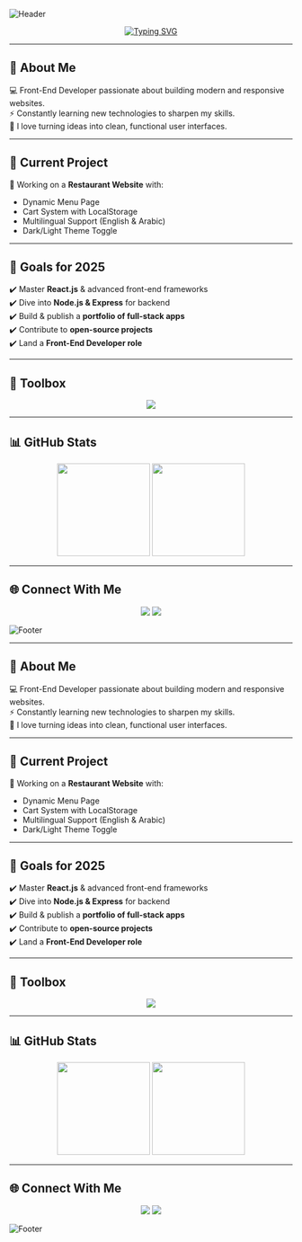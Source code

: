 ![Header](https://capsule-render.vercel.app/api?type=waving&color=0:0E7FC0,100:ce09ec&height=200&section=header&text=Abdelrahman%20Khaled&fontSize=40&fontColor=fff&animation=fadeIn&fontAlignY=35)

<p align="center">
  <a href="https://git.io/typing-svg">
    <img src="https://readme-typing-svg.herokuapp.com?font=Fira+Code&size=26&pause=1000&color=ce09ec&center=true&vCenter=true&width=600&lines=Hi%2C+I'm+Abdelrahman+Khaled;Front-End+Developer;JavaScript+Enthusiast;Passionate+About+Web+Design" alt="Typing SVG" />
  </a>
</p>


---

## 👋 About Me
💻 Front-End Developer passionate about building modern and responsive websites.  
⚡ Constantly learning new technologies to sharpen my skills.  
🎨 I love turning ideas into clean, functional user interfaces.  

---

## 🚀 Current Project
📌 Working on a **Restaurant Website** with:  
- Dynamic Menu Page  
- Cart System with LocalStorage  
- Multilingual Support (English & Arabic)  
- Dark/Light Theme Toggle  

---

## 🎯 Goals for 2025
✔️ Master **React.js** & advanced front-end frameworks  
✔️ Dive into **Node.js & Express** for backend  
✔️ Build & publish a **portfolio of full-stack apps**  
✔️ Contribute to **open-source projects**  
✔️ Land a **Front-End Developer role**  

---

## 🧰 Toolbox
<p align="center">
  <img src="https://skillicons.dev/icons?i=html,css,javascript,react,vscode,github,figma" />
</p>

---

## 📊 GitHub Stats
<p align="center">
  <img src="https://github-readme-stats.vercel.app/api?username=II3boody&show_icons=true&theme=radical&hide_border=true" height="165"/>
  <img src="https://github-readme-streak-stats.herokuapp.com/?user=II3boody&theme=radical&hide_border=true" height="165"/>
</p>

---

## 🌐 Connect With Me
<p align="center">
  <a href="https://github.com/II3boody"><img src="https://img.shields.io/badge/GitHub-181717?style=for-the-badge&logo=github&logoColor=white"/></a>
  <a href="https://www.linkedin.com/in/akm-7pvp/"><img src="https://img.shields.io/badge/LinkedIn-0A66C2?style=for-the-badge&logo=linkedin&logoColor=white"/></a>
</p>

![Footer](https://capsule-render.vercel.app/api?type=waving&color=0:ce09ec,100:0E7FC0&height=120&section=footer)



---

## 👋 About Me
💻 Front-End Developer passionate about building modern and responsive websites.  
⚡ Constantly learning new technologies to sharpen my skills.  
🎨 I love turning ideas into clean, functional user interfaces.  

---

## 🚀 Current Project
📌 Working on a **Restaurant Website** with:  
- Dynamic Menu Page  
- Cart System with LocalStorage  
- Multilingual Support (English & Arabic)  
- Dark/Light Theme Toggle  

---

## 🎯 Goals for 2025
✔️ Master **React.js** & advanced front-end frameworks  
✔️ Dive into **Node.js & Express** for backend  
✔️ Build & publish a **portfolio of full-stack apps**  
✔️ Contribute to **open-source projects**  
✔️ Land a **Front-End Developer role**  

---

## 🧰 Toolbox
<p align="center">
  <img src="https://skillicons.dev/icons?i=html,css,javascript,react,vscode,github,figma" />
</p>

---

## 📊 GitHub Stats
<p align="center">
  <img src="https://github-readme-stats.vercel.app/api?username=II3boody&show_icons=true&theme=radical&hide_border=true" height="165"/>
  <img src="https://github-readme-streak-stats.herokuapp.com/?user=II3boody&theme=radical&hide_border=true" height="165"/>
</p>

---

## 🌐 Connect With Me
<p align="center">
  <a href="https://github.com/II3boody"><img src="https://img.shields.io/badge/GitHub-181717?style=for-the-badge&logo=github&logoColor=white"/></a>
  <a href="https://www.linkedin.com/in/akm-7pvp/"><img src="https://img.shields.io/badge/LinkedIn-0A66C2?style=for-the-badge&logo=linkedin&logoColor=white"/></a>
</p>

![Footer](https://capsule-render.vercel.app/api?type=waving&color=0:ce09ec,100:0E7FC0&height=120&section=footer)

